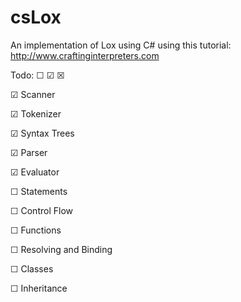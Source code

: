 # csLox
An implementation of Lox using C# using this tutorial: http://www.craftinginterpreters.com

Todo: ☐ ☑ ☒

☑ Scanner

☑ Tokenizer

☑ Syntax Trees

☑ Parser

☑ Evaluator

☐ Statements

☐ Control Flow

☐ Functions

☐ Resolving and Binding

☐ Classes

☐ Inheritance
